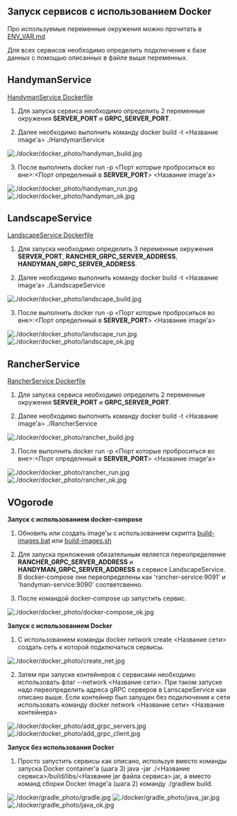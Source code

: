 ## Запуск сервисов с использованием Docker

Про используемые переменные окружения можно прочитать в [ENV_VAR.md](../docs/ENV_VAR/ENV_VAR.md)

Для всех сервисов необходимо определить подключение к базе данных с помощью описанных в файле выше переменных.

## HandymanService

[HandymanService Dockerfile](../HandymanService/Dockerfile)

1) Для запуска сервиса необходимо определить 2 переменные окружения **SERVER_PORT** и **GRPC_SERVER_PORT**.

2) Далее необходимо выполнить команду docker build -t <Название image'а> ./HandymanService

![./docker/docker_photo/handyman_build.jpg](./docker/docker_photo/handyman_build.jpg)

3) После выполнить docker run -p <Порт которые проброситься во вне>:<Порт определнный в **SERVER_PORT**> <Название image'а>

![./docker/docker_photo/handyman_run.jpg](./docker/docker_photo/handyman_run.jpg)
![./docker/docker_photo/handyman_ok.jpg](./docker/docker_photo/handyman_ok.jpg)

## LandscapeService

[LandscapeService Dockerfile](../LandscapeService/Dockerfile)

1) Для запуска необходимо определить 3 переменные окружения **SERVER_PORT**, **RANCHER_GRPC_SERVER_ADDRESS**, **HANDYMAN_GRPC_SERVER_ADDRESS**.

2) Далее необходимо выполнить команду docker build -t <Название image'а> ./LandscapeService

![./docker/docker_photo/landscape_build.jpg](./docker/docker_photo/landscape_build.jpg)

3) После выполнить docker run -p <Порт которые проброситься во вне>:<Порт определнный в **SERVER_PORT**> <Название image'а>

![./docker/docker_photo/landscape_run.jpg](./docker/docker_photo/landscape_run.jpg)
![./docker/docker_photo/landscape_ok.jpg](./docker/docker_photo/landscape_ok.jpg)

## RancherService

[RancherService Dockerfile](../RancherService/Dockerfile)

1) Для запуска сервиса необходимо определить 2 переменные окружения **SERVER_PORT** и **GRPC_SERVER_PORT**.

2) Далее необходимо выполнить команду docker build -t <Название image'а> ./RancherService

![./docker/docker_photo/rancher_build.jpg](./docker/docker_photo/rancher_build.jpg)

3) После выполнить docker run -p <Порт которые проброситься во вне>:<Порт определнный в **SERVER_PORT**> <Название image'а>

![./docker/docker_photo/rancher_run.jpg](./docker/docker_photo/rancher_run.jpg)
![./docker/docker_photo/rancher_ok.jpg](./docker/docker_photo/rancher_ok.jpg)

## VOgorode

**Запуск с использованием docker-compose**

1) Обновить или создать image'ы с использованием скрипта [build-images.bat](./scripts/build-images.bat) или [build-images.sh](./scripts/build-images.sh)

2) Для запуска приложения обязательным является переопределение **RANCHER_GRPC_SERVER_ADDRESS** и **HANDYMAN_GRPC_SERVER_ADDRESS** в сервисе LandscapeService.
В docker-compose они переопределены как 'rancher-service:9091' и 'handyman-service:9090' соответсвенно. 

3) После командой docker-compose up запустить сервис.

![./docker/docker_photo/docker-compose_ok.jpg](./docker/docker_photo/docker-compose_ok.jpg)

**Запуск с использованием Docker**

1) С использованием команды docker network create <Название сети> создать сеть к которой подключаться сервисы.

![./docker/docker_photo/create_net.jpg](./docker/docker_photo/create_net.jpg)
    
2) Затем при запуске контейнеров с сервисами необходимо использовать флаг --network <Название сети>. При таком запуске надо переопределить адреса gRPC серверов в LanscapeService как описано выше.
Если контейнер был запущен без подключения к сети использовать команду docker network <Название сети> <Название контейнера>

![./docker/docker_photo/add_grpc_servers.jpg](./docker/docker_photo/add_grpc_servers.jpg)
![./docker/docker_photo/add_grpc_client.jpg](./docker/docker_photo/add_grpc_client.jpg)
     
**Запуск без использования Docker**

1) Просто запустить сервисы как описано, используя вместо команды запуска Docker container'а (шага 3) java -jar ./<Название сервиса>/build/libs/<Название jar файла сервиса>.jar, а вместо команд сборки Docker image'а (шага 2) команду ./gradlew build.

![./docker/gradle_photo/gradle.jpg](./docker/gradle_photo/gradle.jpg)
![./docker/gradle_photo/java_jar.jpg](./docker/gradle_photo/java_jar.jpg)
![./docker/gradle_photo/java_ok.jpg](./docker/gradle_photo/java_ok.jpg)
